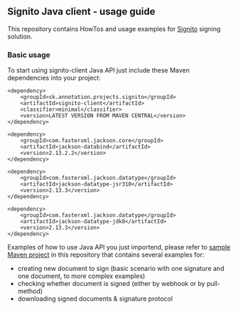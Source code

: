## Signito Java client - usage guide

This repository contains HowTos and usage examples for [Signito](https://www.signito.sk/en/home/) signing solution.

### Basic usage

To start using signito-client Java API just include these Maven dependencies into your project:

```
<dependency>
	<groupId>sk.annotation.projects.signito</groupId>
    <artifactId>signito-client</artifactId>
    <classifier>minimal</classifier>
    <version>LATEST VERSION FROM MAVEN CENTRAL</version>
</dependency>

<dependency>
	<groupId>com.fasterxml.jackson.core</groupId>
    <artifactId>jackson-databind</artifactId>
    <version>2.13.2.2</version>
</dependency>

<dependency>
    <groupId>com.fasterxml.jackson.datatype</groupId>
    <artifactId>jackson-datatype-jsr310</artifactId>
    <version>2.13.3</version>
</dependency>

<dependency>
    <groupId>com.fasterxml.jackson.datatype</groupId>
    <artifactId>jackson-datatype-jdk8</artifactId>
    <version>2.13.3</version>
</dependency>
```

Examples of how to use Java API you just importend, please refer to [sample Maven project](java-sample-client/) in this repository that contains several examples for: 
- creating new document to sign (basic scenario with one signature and one document, to more complex examples)
- checking whether document is signed (either by webhook or by pull-method)
- downloading signed documents & signature protocol
